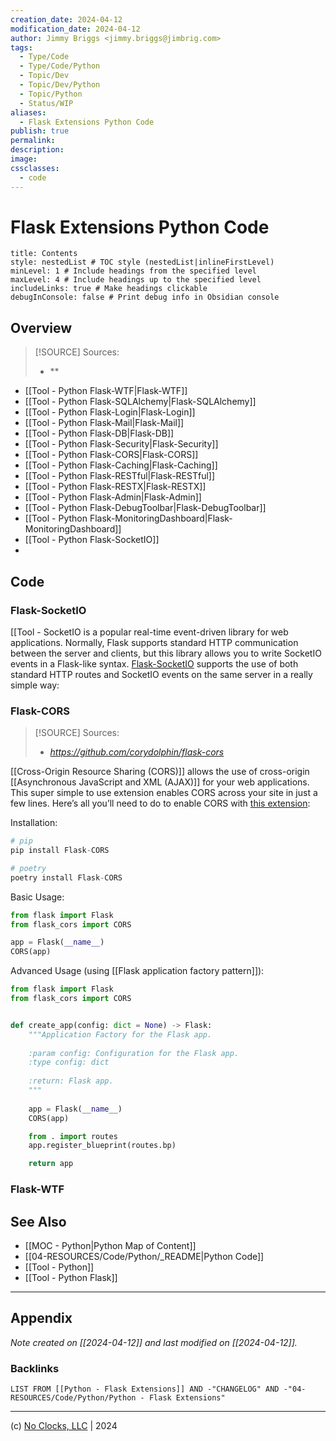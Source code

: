 ```yaml
---
creation_date: 2024-04-12
modification_date: 2024-04-12
author: Jimmy Briggs <jimmy.briggs@jimbrig.com>
tags:
  - Type/Code
  - Type/Code/Python
  - Topic/Dev
  - Topic/Dev/Python
  - Topic/Python
  - Status/WIP
aliases:
  - Flask Extensions Python Code
publish: true
permalink:
description:
image:
cssclasses:
  - code
---
```


# Flask Extensions Python Code

```table-of-contents
title: Contents 
style: nestedList # TOC style (nestedList|inlineFirstLevel)
minLevel: 1 # Include headings from the specified level
maxLevel: 4 # Include headings up to the specified level
includeLinks: true # Make headings clickable
debugInConsole: false # Print debug info in Obsidian console
```

## Overview

> [!SOURCE] Sources:
> - **

- [[Tool - Python Flask-WTF|Flask-WTF]]
- [[Tool - Python Flask-SQLAlchemy|Flask-SQLAlchemy]]
- [[Tool - Python Flask-Login|Flask-Login]]
- [[Tool - Python Flask-Mail|Flask-Mail]]
- [[Tool - Python Flask-DB|Flask-DB]]
- [[Tool - Python Flask-Security|Flask-Security]]
- [[Tool - Python Flask-CORS|Flask-CORS]]
- [[Tool - Python Flask-Caching|Flask-Caching]]
- [[Tool - Python Flask-RESTful|Flask-RESTful]]
- [[Tool - Python Flask-RESTX|Flask-RESTX]]
- [[Tool - Python Flask-Admin|Flask-Admin]]
- [[Tool - Python Flask-DebugToolbar|Flask-DebugToolbar]]
- [[Tool - Python Flask-MonitoringDashboard|Flask-MonitoringDashboard]]
- [[Tool - Python Flask-SocketIO]]
- 

## Code

### Flask-SocketIO

[[Tool - SocketIO is a popular real-time event-driven library for web applications. Normally, Flask supports standard HTTP communication between the server and clients, but this library allows you to write SocketIO events in a Flask-like syntax. [Flask-SocketIO](https://github.com/miguelgrinberg/Flask-SocketIO) supports the use of both standard HTTP routes and SocketIO events on the same server in a really simple way:

### Flask-CORS

> [!SOURCE] Sources:
> - *https://github.com/corydolphin/flask-cors*

[[Cross-Origin Resource Sharing (CORS)]] allows the use of cross-origin [[Asynchronous JavaScript and XML (AJAX)]] for your web applications. This super simple to use extension enables CORS across your site in just a few lines. Here’s all you’ll need to do to enable CORS with [this extension](https://github.com/corydolphin/flask-cors):

Installation:

```python
# pip
pip install Flask-CORS

# poetry
poetry install Flask-CORS
```

Basic Usage:

```python
from flask import Flask
from flask_cors import CORS

app = Flask(__name__)
CORS(app)
```

Advanced Usage (using [[Flask application factory pattern]]):

```python
from flask import Flask
from flask_cors import CORS


def create_app(config: dict = None) -> Flask:
    """Application Factory for the Flask app.
    
    :param config: Configuration for the Flask app.
    :type config: dict
    
    :return: Flask app.    
    """
    
    app = Flask(__name__)
    CORS(app)

    from . import routes
    app.register_blueprint(routes.bp)

    return app
```

### Flask-WTF

## See Also

- [[MOC - Python|Python Map of Content]]
- [[04-RESOURCES/Code/Python/_README|Python Code]]
- [[Tool - Python]]
- [[Tool - Python Flask]]


***

## Appendix

*Note created on [[2024-04-12]] and last modified on [[2024-04-12]].*

### Backlinks

```dataview
LIST FROM [[Python - Flask Extensions]] AND -"CHANGELOG" AND -"04-RESOURCES/Code/Python/Python - Flask Extensions"
```

***

(c) [No Clocks, LLC](https://github.com/noclocks) | 2024